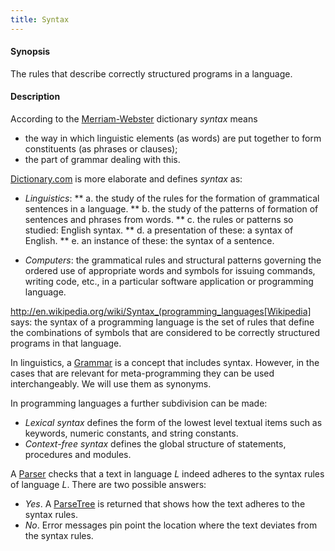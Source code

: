 ```yaml
---
title: Syntax
---
```


#### Synopsis

The rules that describe correctly structured programs in a language.

#### Description

According to the [Merriam-Webster](http://www.merriam-webster.com/dictionary/syntax) dictionary _syntax_ means

*  the way in which linguistic elements (as words) are put together to form constituents (as phrases or clauses);
*  the part of grammar dealing with this.


[Dictionary.com](http://dictionary.reference.com/browse/syntax) is more elaborate and defines _syntax_ as:

*  _Linguistics_:
**  a. the study of the rules for the formation of grammatical sentences in a language.
**  b. the study of the patterns of formation of sentences and phrases from words.
**  c. the rules or patterns so studied: English syntax.
**  d. a presentation of these: a syntax of English.
**  e. an instance of these: the syntax of a sentence.

*  _Computers_:  the grammatical rules and structural patterns governing the ordered use of appropriate words and symbols for issuing commands, writing code, etc., in a particular software application or programming language.


http://en.wikipedia.org/wiki/Syntax_(programming_languages[Wikipedia] says:  the syntax of a programming language is the
set of rules that define the combinations of symbols that are considered to be correctly structured programs in that language.

In linguistics, a [Grammar](../../Rascalopedia/Grammar/) is a concept that includes syntax.
However, in the cases that are relevant for meta-programming they can be used interchangeably.
We will use them as synonyms.

In programming languages a further subdivision can be made:

*  _Lexical syntax_ defines the form of the lowest level textual items such as keywords, numeric constants, and string constants.
*  _Context-free syntax_ defines the global structure of statements, procedures and modules.


A [Parser](../../Rascalopedia/Parser/) checks that a text in language _L_ indeed adheres 
to the syntax rules of language _L_. There are two possible answers:

*  _Yes_. A [ParseTree](../../Rascalopedia/ParseTree/) is returned that shows how the text adheres to the syntax rules.
*  _No_. Error messages pin point the location where the text deviates from the syntax rules.


